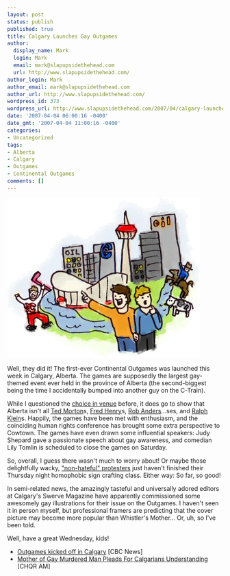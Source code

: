 ```yaml
---
layout: post
status: publish
published: true
title: Calgary Launches Gay Outgames
author:
  display_name: Mark
  login: Mark
  email: mark@slapupsidethehead.com
  url: http://www.slapupsidethehead.com/
author_login: Mark
author_email: mark@slapupsidethehead.com
author_url: http://www.slapupsidethehead.com/
wordpress_id: 373
wordpress_url: http://www.slapupsidethehead.com/2007/04/calgary-launches-outgames/
date: '2007-04-04 06:00:16 -0400'
date_gmt: '2007-04-04 11:00:16 -0400'
categories:
- Uncategorized
tags:
- Alberta
- Calgary
- Outgames
- Continental Outgames
comments: []
---
```

![Calgary OutGames](/wp-content/media/2007/04/calgary-outgames.jpg)

Well, they did it! The first-ever Continental Outgames was launched this week in Calgary, Alberta. The games are supposedly the largest gay-themed event ever held in the province of Alberta (the second-biggest being the time I accidentally bumped into another guy on the C-Train).

While I questioned the [choice in venue](http://www.slapupsidethehead.com/2006/07/continental-outgames-gets-unlikely-host/ "Well, Bigot Haven might have been a little... No, wait; that's about right.") before, it does go to show that Alberta isn't all [Ted Morton](http://www.slapupsidethehead.com/2006/10/ted-morton-destractor/ "Of Bill 208 fame")s, [Fred Henry](http://www.slapupsidethehead.com/2006/09/fred-henry-off-the-deep-end/ "Who thinks gay marriage is worse than child molestation")s, [Rob Anders](http://www.slapupsidethehead.com/2006/07/homosexual-sex-marriage/ "Homosexual sex marriage sex!")...ses, and [Ralph Klein](http://www.slapupsidethehead.com/2006/04/ralph-to-leave-throne/ "Ex-King Ralph")s. Happily, the games have been met with enthusiasm, and the coinciding human rights conference has brought some extra perspective to Cowtown. The games have even drawn some influential speakers: Judy Shepard gave a passionate speech about gay awareness, and comedian Lily Tomlin is scheduled to close the games on Saturday.

So, overall, I guess there wasn't much to worry about! Or maybe those delightfully wacky, ["non-hateful" protesters](http://www.slapupsidethehead.com/2006/06/a-typical-calgary-pride-week/ "Pride Week in Calgary") just haven't finished their Thursday night homophobic sign crafting class. Either way: So far, so good!

In semi-related news, the amazingly tasteful and universally adored editors at Calgary's Swerve Magazine have apparently commissioned some awesomely gay illustrations for their issue on the Outgames. I haven't seen it in person myself, but professional framers are predicting that the cover picture may become more popular than Whistler's Mother... Or, uh, so I've been told.

Well, have a great Wednesday, kids!

- [Outgames kicked off in Calgary](http://www.cbc.ca/canada/calgary/story/2007/04/02/outgames-calgary.html) [CBC News]
- [Mother of Gay Murdered Man Pleads For Calgarians Understanding](http://www.770chqr.com/news/news_local.cfm?cat=7428109912&rem=62212&red=80110923aPBIny&wids=410&gi=1&gm=news_local.cfm) [CHQR AM]
